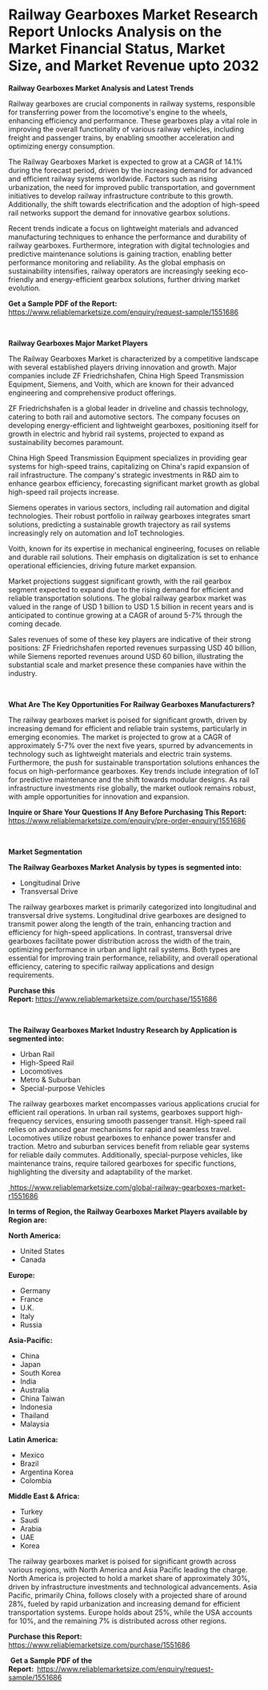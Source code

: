 <p><h1>Railway Gearboxes Market Research Report Unlocks Analysis on the Market Financial Status, Market Size, and Market Revenue upto 2032</h1></p><p><strong>Railway Gearboxes Market Analysis and Latest Trends</strong></p>
<p><p>Railway gearboxes are crucial components in railway systems, responsible for transferring power from the locomotive's engine to the wheels, enhancing efficiency and performance. These gearboxes play a vital role in improving the overall functionality of various railway vehicles, including freight and passenger trains, by enabling smoother acceleration and optimizing energy consumption.</p><p>The Railway Gearboxes Market is expected to grow at a CAGR of 14.1% during the forecast period, driven by the increasing demand for advanced and efficient railway systems worldwide. Factors such as rising urbanization, the need for improved public transportation, and government initiatives to develop railway infrastructure contribute to this growth. Additionally, the shift towards electrification and the adoption of high-speed rail networks support the demand for innovative gearbox solutions.</p><p>Recent trends indicate a focus on lightweight materials and advanced manufacturing techniques to enhance the performance and durability of railway gearboxes. Furthermore, integration with digital technologies and predictive maintenance solutions is gaining traction, enabling better performance monitoring and reliability. As the global emphasis on sustainability intensifies, railway operators are increasingly seeking eco-friendly and energy-efficient gearbox solutions, further driving market evolution.</p></p>
<p><strong>Get a Sample PDF of the Report:&nbsp;</strong> <a href="https://www.reliablemarketsize.com/enquiry/request-sample/1551686?utm_campaign=3515&utm_medium=2&utm_source=Github&utm_content=ia&utm_term=16042025&utm_id=railway-gearboxes">https://www.reliablemarketsize.com/enquiry/request-sample/1551686</a></p>
<p>&nbsp;</p>
<p><strong>Railway Gearboxes Major Market Players</strong></p>
<p><p>The Railway Gearboxes Market is characterized by a competitive landscape with several established players driving innovation and growth. Major companies include ZF Friedrichshafen, China High Speed Transmission Equipment, Siemens, and Voith, which are known for their advanced engineering and comprehensive product offerings.</p><p>ZF Friedrichshafen is a global leader in driveline and chassis technology, catering to both rail and automotive sectors. The company focuses on developing energy-efficient and lightweight gearboxes, positioning itself for growth in electric and hybrid rail systems, projected to expand as sustainability becomes paramount.</p><p>China High Speed Transmission Equipment specializes in providing gear systems for high-speed trains, capitalizing on China's rapid expansion of rail infrastructure. The company's strategic investments in R&D aim to enhance gearbox efficiency, forecasting significant market growth as global high-speed rail projects increase.</p><p>Siemens operates in various sectors, including rail automation and digital technologies. Their robust portfolio in railway gearboxes integrates smart solutions, predicting a sustainable growth trajectory as rail systems increasingly rely on automation and IoT technologies.</p><p>Voith, known for its expertise in mechanical engineering, focuses on reliable and durable rail solutions. Their emphasis on digitalization is set to enhance operational efficiencies, driving future market expansion.</p><p>Market projections suggest significant growth, with the rail gearbox segment expected to expand due to the rising demand for efficient and reliable transportation solutions. The global railway gearbox market was valued in the range of USD 1 billion to USD 1.5 billion in recent years and is anticipated to continue growing at a CAGR of around 5-7% through the coming decade.</p><p>Sales revenues of some of these key players are indicative of their strong positions: ZF Friedrichshafen reported revenues surpassing USD 40 billion, while Siemens reported revenues around USD 60 billion, illustrating the substantial scale and market presence these companies have within the industry.</p></p>
<p>&nbsp;</p>
<p><strong>What Are The Key Opportunities For Railway Gearboxes Manufacturers?</strong></p>
<p><p>The railway gearboxes market is poised for significant growth, driven by increasing demand for efficient and reliable train systems, particularly in emerging economies. The market is projected to grow at a CAGR of approximately 5-7% over the next five years, spurred by advancements in technology such as lightweight materials and electric train systems. Furthermore, the push for sustainable transportation solutions enhances the focus on high-performance gearboxes. Key trends include integration of IoT for predictive maintenance and the shift towards modular designs. As rail infrastructure investments rise globally, the market outlook remains robust, with ample opportunities for innovation and expansion.</p></p>
<p><strong>Inquire or Share Your Questions If Any Before Purchasing This Report:</strong> <a href="https://www.reliablemarketsize.com/enquiry/pre-order-enquiry/1551686?utm_campaign=3515&utm_medium=2&utm_source=Github&utm_content=ia&utm_term=16042025&utm_id=railway-gearboxes">https://www.reliablemarketsize.com/enquiry/pre-order-enquiry/1551686</a></p>
<p>&nbsp;</p>
<p><strong>Market Segmentation</strong></p>
<p><strong>The Railway Gearboxes Market Analysis by types is segmented into:</strong></p>
<p><ul><li>Longitudinal Drive</li><li>Transversal Drive</li></ul></p>
<p><p>The railway gearboxes market is primarily categorized into longitudinal and transversal drive systems. Longitudinal drive gearboxes are designed to transmit power along the length of the train, enhancing traction and efficiency for high-speed applications. In contrast, transversal drive gearboxes facilitate power distribution across the width of the train, optimizing performance in urban and light rail systems. Both types are essential for improving train performance, reliability, and overall operational efficiency, catering to specific railway applications and design requirements.</p></p>
<p><strong>Purchase this Report:&nbsp;</strong><a href="https://www.reliablemarketsize.com/purchase/1551686?utm_campaign=3515&utm_medium=2&utm_source=Github&utm_content=ia&utm_term=16042025&utm_id=railway-gearboxes">https://www.reliablemarketsize.com/purchase/1551686</a></p>
<p>&nbsp;</p>
<p><strong>The Railway Gearboxes Market Industry Research by Application is segmented into:</strong></p>
<p><ul><li>Urban Rail</li><li>High-Speed Rail</li><li>Locomotives</li><li>Metro & Suburban</li><li>Special-purpose Vehicles</li></ul></p>
<p><p>The railway gearboxes market encompasses various applications crucial for efficient rail operations. In urban rail systems, gearboxes support high-frequency services, ensuring smooth passenger transit. High-speed rail relies on advanced gear mechanisms for rapid and seamless travel. Locomotives utilize robust gearboxes to enhance power transfer and traction. Metro and suburban services benefit from reliable gear systems for reliable daily commutes. Additionally, special-purpose vehicles, like maintenance trains, require tailored gearboxes for specific functions, highlighting the diversity and adaptability of the market.</p></p>
<p><a href="https://www.reliablemarketsize.com/global-railway-gearboxes-market-r1551686?utm_campaign=3515&utm_medium=2&utm_source=Github&utm_content=ia&utm_term=16042025&utm_id=railway-gearboxes">&nbsp;https://www.reliablemarketsize.com/global-railway-gearboxes-market-r1551686</a></p>
<p><strong>In terms of Region, the Railway Gearboxes Market Players available by Region are:</strong></p>
<p>
    <p> <strong> North America: </strong>
        <ul>
            <li>United States</li>
            <li>Canada</li>
        </ul>
        </p> 
    <p> <strong> Europe: </strong>
        <ul>
            <li>Germany</li>
            <li>France</li>
            <li>U.K.</li>
            <li>Italy</li>
            <li>Russia</li>
        </ul>
        </p> 
    <p> <strong> Asia-Pacific: </strong>
        <ul>
            <li>China</li>
            <li>Japan</li>
            <li>South Korea</li>
            <li>India</li>
            <li>Australia</li>
            <li>China Taiwan</li>
            <li>Indonesia</li>
            <li>Thailand</li>
            <li>Malaysia</li>
        </ul>
        </p> 
    <p> <strong> Latin America: </strong>
        <ul>
            <li>Mexico</li>
            <li>Brazil</li>
            <li>Argentina Korea</li>
            <li>Colombia</li>
        </ul>
        </p> 
    <p> <strong> Middle East & Africa: </strong>
        <ul>
            <li>Turkey</li>
            <li>Saudi</li>
            <li>Arabia</li>
            <li>UAE</li>
            <li>Korea</li>
        </ul>
    </p>
    </p>
<p><p>The railway gearboxes market is poised for significant growth across various regions, with North America and Asia Pacific leading the charge. North America is projected to hold a market share of approximately 30%, driven by infrastructure investments and technological advancements. Asia Pacific, primarily China, follows closely with a projected share of around 28%, fueled by rapid urbanization and increasing demand for efficient transportation systems. Europe holds about 25%, while the USA accounts for 10%, and the remaining 7% is distributed across other regions.</p></p>
<p><strong>Purchase this Report: </strong><a href="https://www.reliablemarketsize.com/purchase/1551686?utm_campaign=3515&utm_medium=2&utm_source=Github&utm_content=ia&utm_term=16042025&utm_id=railway-gearboxes">https://www.reliablemarketsize.com/purchase/1551686</a></p>
<p>&nbsp;<strong>Get a Sample PDF of the Report:&nbsp;&nbsp;</strong><a href="https://www.reliablemarketsize.com/enquiry/request-sample/1551686?utm_campaign=3515&utm_medium=2&utm_source=Github&utm_content=ia&utm_term=16042025&utm_id=railway-gearboxes">https://www.reliablemarketsize.com/enquiry/request-sample/1551686</a></p>
<p><strong></strong></p>
<p><p></p><p></p><p></p></p>